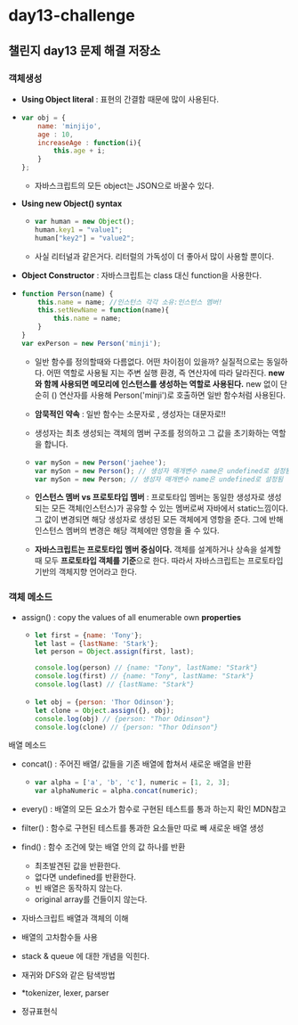 # day13-challenge
## 챌린지 day13 문제 해결 저장소

### 객체생성

- **Using Object literal** : 표현의 간결함 때문에 많이 사용된다.

- ```javascript
  var obj = { 
      name: 'minjijo', 
      age : 10, 
      increaseAge : function(i){
          this.age + i;
      } 
  };
  ```

  - 자바스크립트의 모든 object는 JSON으로 바꿀수 있다.

- **Using new Object() syntax**

  - ```javascript
    var human = new Object();
    human.key1 = "value1";
    human["key2"] = "value2";
    ```

  - 사실 리터널과 같은거다. 리터럴의 가독성이 더 좋아서 많이 사용할 뿐이다.

- **Object Constructor** : 자바스크립트는 class 대신 function을 사용한다. 

- ```javascript
  function Person(name) { 
      this.name = name; //인스턴스 각각 소유:인스턴스 멤버!
      this.setNewName = function(name){
          this.name = name;
      }
  }
  var exPerson = new Person('minji');
  ```

  - 일반 함수를 정의할때와 다름없다. 어떤 차이점이 있을까? 실질적으로는 동일하다. 어떤 역할로 사용될 지는 주변 실행 환경, 즉 연산자에 따라 달라진다. **new 와 함께 사용되면 메모리에 인스턴스를 생성하는 역할로 사용된다.** new 없이 단순히 () 연산자를 사용해 Person('minji')로 호출하면 일반 함수처럼 사용된다.

  - **암묵적인 약속** : 일반 함수는 소문자로 , 생성자는 대문자로!!

  - 생성자는 최초 생성되는 객체의 멤버 구조를 정의하고 그 값을 초기화하는 역할을 합니다.

  - ```javascript
    var mySon = new Person('jaehee'); 
    var mySon = new Person(); // 생성자 매개변수 name은 undefined로 설정됨 
    var mySon = new Person; // 생성자 매개변수 name은 undefined로 설정됨
    ```

  - **인스턴스 멤버 vs 프로토타입 멤버** : 프로토타입 멤버는 동일한 생성자로 생성되는 모든 객체(인스턴스)가 공유할 수 있는 멤버로써 자바에서 static느낌이다. 그 값이 변경되면 해당 생성자로 생성된 모든 객체에게 영항을 준다. 그에 반해 인스턴스 멤버의 변경은 해당 객체에만 영항을 줄 수 있다.

  - **자바스크립트는 프로토타입 멤버 중심이다.** 객체를 설계하거나 상속을 설계할 때 모두 **프로토타입 객체를 기준**으로 한다. 따라서 자바스크립트는 프로토타입 기반의 객체지향 언어라고 한다.

### 객체 메소드

- assign() : copy the values of all enumerable own **properties**

  - ```javascript
    let first = {name: 'Tony'};
    let last = {lastName: 'Stark'};
    let person = Object.assign(first, last);
    
    console.log(person) // {name: "Tony", lastName: "Stark"}
    console.log(first) // {name: "Tony", lastName: "Stark"}
    console.log(last) // {lastName: "Stark"}
    ```

  - ```javascript
    let obj = {person: 'Thor Odinson'};
    let clone = Object.assign({}, obj);
    console.log(obj) // {person: "Thor Odinson"}
    console.log(clone) // {person: "Thor Odinson"}
    ```



배열 메소드

- concat() : 주어진 배열/ 값들을 기존 배열에 합쳐서 새로운 배열을 반환

  - ```javascript
    var alpha = ['a', 'b', 'c'], numeric = [1, 2, 3];
    var alphaNumeric = alpha.concat(numeric);
    ```

- every() : 배열의 모든 요소가 함수로 구현된 테스트를 통과 하는지 확인 MDN참고

- filter() : 함수로 구현된 테스트를 통과한 요소들만 따로 빼 새로운 배열 생성

- find() : 함수 조건에 맞는 배열 안의 값 하나를 반환 

  - 최초발견된 값을 반환한다. 
  - 없다면 undefined를 반환한다.
  - 빈 배열은 동작하지 않는다. 
  - original array를 건들이지 않는다.



- 자바스크립트 배열과 객체의 이해
- 배열의 고차함수들 사용
- stack & queue 에 대한 개념을 익힌다.
- 재귀와 DFS와 같은 탐색방법
- *tokenizer, lexer, parser
- 정규표현식

